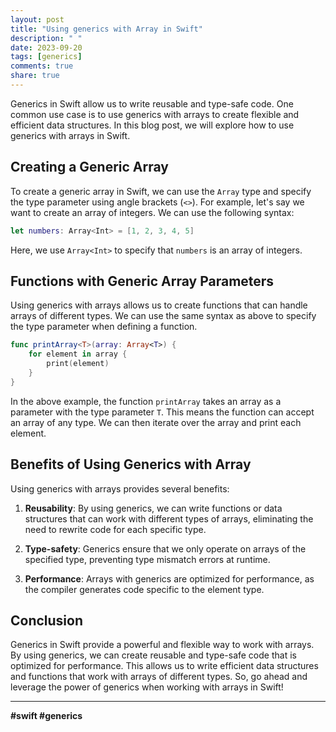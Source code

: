 ```yaml
---
layout: post
title: "Using generics with Array in Swift"
description: " "
date: 2023-09-20
tags: [generics]
comments: true
share: true
---
```


Generics in Swift allow us to write reusable and type-safe code. One common use case is to use generics with arrays to create flexible and efficient data structures. In this blog post, we will explore how to use generics with arrays in Swift.

## Creating a Generic Array

To create a generic array in Swift, we can use the `Array` type and specify the type parameter using angle brackets (`<>`). For example, let's say we want to create an array of integers. We can use the following syntax:

```swift
let numbers: Array<Int> = [1, 2, 3, 4, 5]
```

Here, we use `Array<Int>` to specify that `numbers` is an array of integers.

## Functions with Generic Array Parameters

Using generics with arrays allows us to create functions that can handle arrays of different types. We can use the same syntax as above to specify the type parameter when defining a function.

```swift
func printArray<T>(array: Array<T>) {
    for element in array {
        print(element)
    }
}
```

In the above example, the function `printArray` takes an array as a parameter with the type parameter `T`. This means the function can accept an array of any type. We can then iterate over the array and print each element.

## Benefits of Using Generics with Array

Using generics with arrays provides several benefits:

1. **Reusability**: By using generics, we can write functions or data structures that can work with different types of arrays, eliminating the need to rewrite code for each specific type.

2. **Type-safety**: Generics ensure that we only operate on arrays of the specified type, preventing type mismatch errors at runtime.

3. **Performance**: Arrays with generics are optimized for performance, as the compiler generates code specific to the element type.

## Conclusion

Generics in Swift provide a powerful and flexible way to work with arrays. By using generics, we can create reusable and type-safe code that is optimized for performance. This allows us to write efficient data structures and functions that work with arrays of different types. So, go ahead and leverage the power of generics when working with arrays in Swift!

---

**#swift #generics**